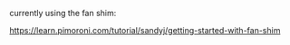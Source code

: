 currently using the fan shim: 

https://learn.pimoroni.com/tutorial/sandyj/getting-started-with-fan-shim

